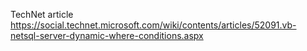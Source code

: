 TechNet article https://social.technet.microsoft.com/wiki/contents/articles/52091.vb-netsql-server-dynamic-where-conditions.aspx